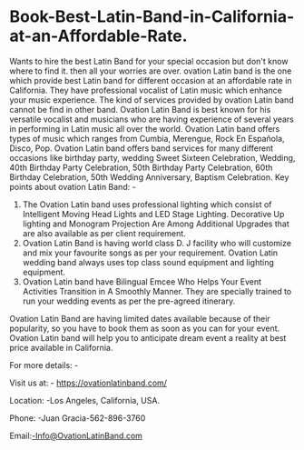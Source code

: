 # Book-Best-Latin-Band-in-California-at-an-Affordable-Rate.
Wants to hire the best Latin Band for your special occasion but don't know where to find it. then all your worries are over. ovation Latin band is the one which provide best Latin band for different occasion at an affordable rate in California. They have professional vocalist of Latin music which enhance your music experience. The kind of services provided by ovation Latin band cannot be find in other band.
Ovation Latin Band is best known for his versatile vocalist and musicians who are having experience of several years in performing in Latin music all over the world. Ovation Latin band offers types of music which ranges from Cumbia, Merengue, Rock En Española, Disco, Pop.
Ovation Latin band offers band services for many different occasions like birthday party, wedding Sweet Sixteen Celebration, Wedding, 40th Birthday Party Celebration, 50th Birthday Party Celebration, 60th Birthday Celebration, 50th Wedding Anniversary, Baptism Celebration.
Key points about ovation Latin Band: -
1.	The Ovation Latin band uses professional lighting which consist of Intelligent Moving Head Lights and LED Stage Lighting.  Decorative Up lighting and Monogram Projection Are Among Additional Upgrades that are also available as per client requirement.
2.	Ovation Latin Band is having world class D. J facility who will customize and mix your favourite songs as per your requirement. Ovation Latin wedding band always uses top class sound equipment and lighting equipment.
3.	Ovation Latin band have Bilingual Emcee Who Helps Your Event Activities Transition in A Smoothly Manner. They are specially trained to run your wedding events as per the pre-agreed itinerary.


Ovation Latin Band are having limited dates available because of their popularity, so you have to book them as soon as you can for your event. Ovation Latin band will help you to anticipate dream event a reality at best price available in California.


For more details: -

Visit us at: - https://ovationlatinband.com/

Location: -Los Angeles, California, USA.

Phone: -Juan Gracia-562-896-3760

Email:-Info@OvationLatinBand.com

